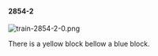 #### 2854-2
![train-2854-2-0.png](https://github.com/lil-lab/nlvr/raw/master/nlvr/train/images/21/train-2854-2-0.png "train-2854-2-0.png")

There is a yellow block bellow a blue block.